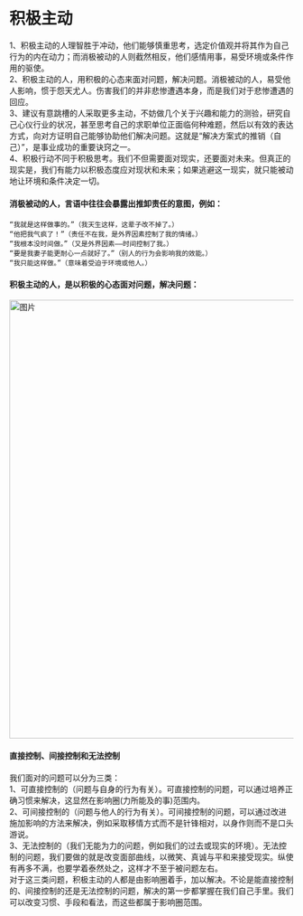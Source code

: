 # 积极主动
1、积极主动的人理智胜于冲动，他们能够慎重思考，选定价值观并将其作为自己行为的内在动力；而消极被动的人则截然相反，他们感情用事，易受环境或条件作用的驱使。  
2、积极主动的人，用积极的心态来面对问题，解决问题。消极被动的人，易受他人影响，惯于怨天尤人。伤害我们的并非悲惨遭遇本身，而是我们对于悲惨遭遇的回应。  
3、建议有意跳槽的人采取更多主动，不妨做几个关于兴趣和能力的测验，研究自己心仪行业的状况，甚至思考自己的求职单位正面临何种难题，然后以有效的表达方式，向对方证明自己能够协助他们解决问题。这就是“解决方案式的推销（自己）”，是事业成功的重要诀窍之一。  
4、积极行动不同于积极思考。我们不但需要面对现实，还要面对未来。但真正的现实是，我们有能力以积极态度应对现状和未来；如果逃避这一现实，就只能被动地让环境和条件决定一切。

#### 消极被动的人，言语中往往会暴露出推卸责任的意图，例如：
```
“我就是这样做事的。”（我天生这样，这辈子改不掉了。）
“他把我气疯了！”（责任不在我，是外界因素控制了我的情绪。）
“我根本没时间做。”（又是外界因素——时间控制了我。）
“要是我妻子能更耐心一点就好了。”（别人的行为会影响我的效能。）
“我只能这样做。”（意味着受迫于环境或他人。）
```

#### 积极主动的人，是以积极的心态面对问题，解决问题：
<img width="776" alt="图片" src="https://user-images.githubusercontent.com/20528768/138101137-04f786a0-558d-4e41-ace3-adb00bdcaf9d.png">

#### 直接控制、间接控制和无法控制
我们面对的问题可以分为三类：  
1、可直接控制的（问题与自身的行为有关）。可直接控制的问题，可以通过培养正确习惯来解决，这显然在影响圈(力所能及的事)范围内。  
2、可间接控制的（问题与他人的行为有关）。可间接控制的问题，可以通过改进施加影响的方法来解决，例如采取移情方式而不是针锋相对，以身作则而不是口头游说。  
3、无法控制的（我们无能为力的问题，例如我们的过去或现实的环境）。无法控制的问题，我们要做的就是改变面部曲线，以微笑、真诚与平和来接受现实。纵使有再多不满，也要学着泰然处之，这样才不至于被问题左右。  
对于这三类问题，积极主动的人都是由影响圈着手，加以解决。不论是能直接控制的、间接控制的还是无法控制的问题，解决的第一步都掌握在我们自己手里。我们可以改变习惯、手段和看法，而这些都属于影响圈范围。  
